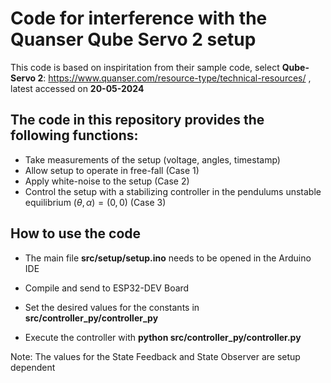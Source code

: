 # Code for interference with the Quanser Qube Servo 2 setup
This code is based on inspiritation from their sample code, select **Qube-Servo 2**: https://www.quanser.com/resource-type/technical-resources/ , latest accessed on **20-05-2024**

## The code in this repository provides the following functions:
- Take measurements of the setup (voltage, angles, timestamp)
- Allow setup to operate in free-fall (Case 1)
- Apply white-noise to the setup (Case 2)
- Control the setup with a stabilizing controller in the pendulums unstable equilibrium $(\theta, \alpha) = (0, 0)$ (Case 3)

## How to use the code
- The main file __src/setup/setup.ino__ needs to be opened in the Arduino IDE
- Compile and send to ESP32-DEV Board

- Set the desired values for the constants in __src/controller_py/controller_py__
- Execute the controller with __python src/controller_py/controller.py__


Note: The values for the State Feedback and State Observer are setup dependent